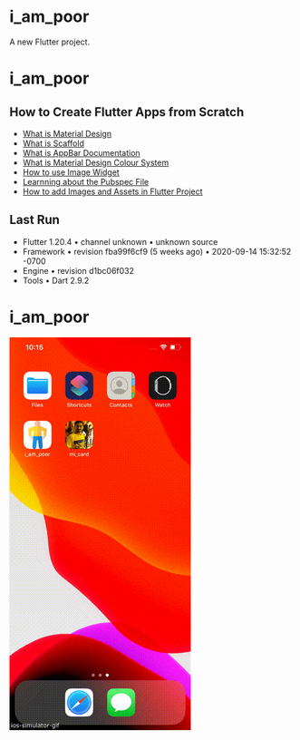 # i_am_poor

A new Flutter project.


# i_am_poor

## How to Create Flutter Apps from Scratch

  - [What is Material Design](https://material.io/)
  - [What is Scaffold](https://docs.flutter.io/flutter/material/Scaffold-class.html)
  - [What is AppBar Documentation](https://docs.flutter.io/flutter/material/AppBar-class.html)
  - [What is  Material Design Colour System](https://material.io/design/color/the-color-system.html)
  - [How to use Image Widget](https://docs.flutter.io/flutter/widgets/Image-class.html)
  - [Learnning about the Pubspec File](https://www.dartlang.org/tools/pub/pubspec)
  - [How to add Images and Assets in Flutter Project](https://flutter.dev/docs/development/ui/assets-and-images)

## Last Run
 
  - Flutter 1.20.4 • channel unknown • unknown source
  - Framework • revision fba99f6cf9 (5 weeks ago) • 2020-09-14 15:32:52 -0700
  - Engine • revision d1bc06f032
  - Tools • Dart 2.9.2

# i_am_poor

![i_am_poor](https://github.com/ParthMangi/i_am_poor/blob/main/poor.gif?raw=true)
